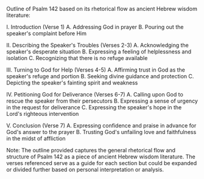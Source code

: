 Outline of Psalm 142 based on its rhetorical flow as ancient Hebrew wisdom literature:

I. Introduction (Verse 1)
   A. Addressing God in prayer
   B. Pouring out the speaker's complaint before Him

II. Describing the Speaker's Troubles (Verses 2-3)
   A. Acknowledging the speaker's desperate situation
   B. Expressing a feeling of helplessness and isolation
   C. Recognizing that there is no refuge available

III. Turning to God for Help (Verses 4-5)
   A. Affirming trust in God as the speaker's refuge and portion
   B. Seeking divine guidance and protection
   C. Depicting the speaker's fainting spirit and weakness

IV. Petitioning God for Deliverance (Verses 6-7)
   A. Calling upon God to rescue the speaker from their persecutors
   B. Expressing a sense of urgency in the request for deliverance
   C. Expressing the speaker's hope in the Lord's righteous intervention

V. Conclusion (Verse 7)
   A. Expressing confidence and praise in advance for God's answer to the prayer
   B. Trusting God's unfailing love and faithfulness in the midst of affliction

Note: The outline provided captures the general rhetorical flow and structure of Psalm 142 as a piece of ancient Hebrew wisdom literature. The verses referenced serve as a guide for each section but could be expanded or divided further based on personal interpretation or analysis.